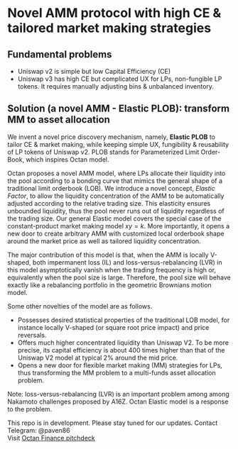 # Novel AMM protocol with high CE & tailored market making strategies
## Fundamental problems
- Uniswap v2 is simple but low Capital Efficiency (CE)
- Uniswap v3 has high CE but complicated UX for LPs, non-fungible LP tokens. It requires manually adjusting bins &  unbalanced inventory.
## Solution (a novel AMM - Elastic PLOB): transform MM to asset allocation
We invent a novel price discovery mechanism, namely, **Elastic PLOB** to tailor CE & market making, while keeping simple UX, fungibility & reusability of LP tokens of Uniswap v2. PLOB stands for Parameterized Limit Order-Book, which inspires Octan model.

Octan proposes a novel AMM model, where LPs allocate their liquidity into the pool according to a bonding curve that mimics the general shape of a traditional limit orderbook (LOB). We introduce a novel concept, *Elastic Factor*, to allow the liquidity concentration of the AMM to be automatically adjusted according to the relative trading size. This elasticity ensures unbounded liquidity, thus the pool never runs out of liquidity regardless of the trading size. Our general Elastic model covers the special case of the constant-product market making model $xy=k$. More importantly, it opens a new door to create arbitrary AMM with customized local orderbook shape around the market price as well as tailored liquidity concentration.

The major contribution of this model is that, when the AMM is locally V-shaped, both impermanent loss (IL) and loss-versus-rebalancing (LVR) in this model asymptotically vanish when the trading frequency is high or, equivalently when the pool size is large. Therefore, the pool size will behave exactly like a rebalancing portfolio in the geometric Brownians motion model.

Some other novelties of the model are as follows.
- Possesses desired statistical properties of the traditional LOB model, for instance locally V-shaped (or square root price impact) and price reversals.
- Offers much higher concentrated liquidity than Uniswap V2. To be more precise, its capital efficiency is about 400 times higher than that of the Uniswap V2 model at typical $2\%$ around the mid price.
- Opens a new door for flexible market making (MM) strategies for LPs, thus transforming the MM problem to a multi-funds asset allocation problem. 

Note: loss-versus-rebalancing (LVR) is an important problem among among Nakamoto challenges proposed by A16Z. Octan Elastic model is a response to the problem.

This repo is in development.
Please stay tuned for our updates. Contact Telegram: @paven86  
Visit [Octan Finance pitchdeck](https://drive.google.com/file/d/1cTCvypJ9B4Q6s5kPFoZjSEcmGbUY2DEC/view?usp=sharing)
